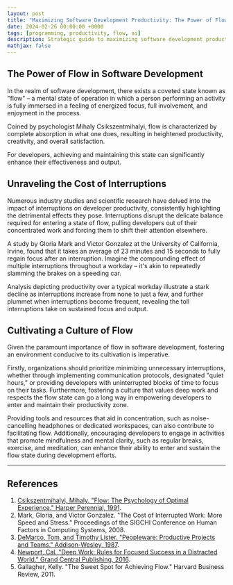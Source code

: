 ```yaml
---
layout: post
title: "Maximizing Software Development Productivity: The Power of Flow and Minimizing Interruptions"
date: 2024-02-26 00:00:00 +0000
tags: [programming, productivity, flow, ai]
description: Strategic guide to maximizing software development productivity by achieving flow state and minimizing workplace interruptions, covering psychological principles, team management strategies, and practical techniques for sustained focus and performance.
mathjax: false
---
```


## The Power of Flow in Software Development

In the realm of software development, there exists a coveted state known as "flow" – a mental state of operation in which a person performing an activity is fully immersed in a feeling of energized focus, full involvement, and enjoyment in the process. 

Coined by psychologist Mihaly Csikszentmihalyi, flow is characterized by complete absorption in what one does, resulting in heightened productivity, creativity, and overall satisfaction. 

For developers, achieving and maintaining this state can significantly enhance their effectiveness and output.

## Unraveling the Cost of Interruptions

Numerous industry studies and scientific research have delved into the impact of interruptions on developer productivity, consistently highlighting the detrimental effects they pose. Interruptions disrupt the delicate balance required for entering a state of flow, pulling developers out of their concentrated work and forcing them to shift their attention elsewhere. 

A study by Gloria Mark and Victor Gonzalez at the University of California, Irvine, found that it takes an average of 23 minutes and 15 seconds to fully regain focus after an interruption. Imagine the compounding effect of multiple interruptions throughout a workday – it's akin to repeatedly slamming the brakes on a speeding car.

Analysis depicting productivity over a typical workday illustrate a stark decline as interruptions increase from none to just a few, and further plummet when interruptions become frequent, revealing the toll interruptions take on sustained focus and output.

## Cultivating a Culture of Flow

Given the paramount importance of flow in software development, fostering an environment conducive to its cultivation is imperative.

Firstly, organizations should prioritize minimizing unnecessary interruptions, whether through implementing communication protocols, designated "quiet hours," or providing developers with uninterrupted blocks of time to focus on their tasks. Furthermore, fostering a culture that values deep work and respects the flow state can go a long way in empowering developers to enter and maintain their productivity zone.

Providing tools and resources that aid in concentration, such as noise-cancelling headphones or dedicated workspaces, can also contribute to facilitating flow. Additionally, encouraging developers to engage in activities that promote mindfulness and mental clarity, such as regular breaks, exercise, and meditation, can enhance their ability to enter and sustain the flow state during development efforts.

---

## References

1. [Csikszentmihalyi, Mihaly. "Flow: The Psychology of Optimal Experience." Harper Perennial, 1991](https://amzn.to/3BodTDN).
2. Mark, Gloria, and Victor Gonzalez. "The Cost of Interrupted Work: More Speed and Stress." Proceedings of the SIGCHI Conference on Human Factors in Computing Systems, 2008.
3. [DeMarco, Tom, and Timothy Lister. "Peopleware: Productive Projects and Teams." Addison-Wesley, 1987](https://amzn.to/4f45h2U).
4. [Newport, Cal. "Deep Work: Rules for Focused Success in a Distracted World." Grand Central Publishing, 2016](https://amzn.to/3ZCrcdf).
5. Gallagher, Kelly. "The Sweet Spot for Achieving Flow." Harvard Business Review, 2011.
